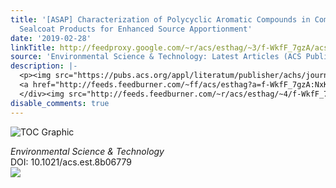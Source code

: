 ```yaml
---
title: '[ASAP] Characterization of Polycyclic Aromatic Compounds in Commercial Pavement
  Sealcoat Products for Enhanced Source Apportionment'
date: '2019-02-28'
linkTitle: http://feedproxy.google.com/~r/acs/esthag/~3/f-WkfF_7gzA/acs.est.8b06779
source: 'Environmental Science & Technology: Latest Articles (ACS Publications)'
description: |-
  <p><img src="https://pubs.acs.org/appl/literatum/publisher/achs/journals/content/esthag/0/esthag.ahead-of-print/acs.est.8b06779/20190221/images/medium/es-2018-06779p_0006.gif" alt="TOC Graphic"/></p><div><cite>Environmental Science & Technology</cite></div><div>DOI: 10.1021/acs.est.8b06779</div><div class="feedflare">
  <a href="http://feeds.feedburner.com/~ff/acs/esthag?a=f-WkfF_7gzA:NxKgDr2IIFY:yIl2AUoC8zA"><img src="http://feeds.feedburner.com/~ff/acs/esthag?d=yIl2AUoC8zA" border="0"></img></a>
  </div><img src="http://feeds.feedburner.com/~r/acs/esthag/~4/f-WkfF_7gzA" height="1" width="1" ...
disable_comments: true
---
```

<p><img src="https://pubs.acs.org/appl/literatum/publisher/achs/journals/content/esthag/0/esthag.ahead-of-print/acs.est.8b06779/20190221/images/medium/es-2018-06779p_0006.gif" alt="TOC Graphic"/></p><div><cite>Environmental Science & Technology</cite></div><div>DOI: 10.1021/acs.est.8b06779</div><div class="feedflare">
<a href="http://feeds.feedburner.com/~ff/acs/esthag?a=f-WkfF_7gzA:NxKgDr2IIFY:yIl2AUoC8zA"><img src="http://feeds.feedburner.com/~ff/acs/esthag?d=yIl2AUoC8zA" border="0"></img></a>
</div><img src="http://feeds.feedburner.com/~r/acs/esthag/~4/f-WkfF_7gzA" height="1" width="1" ...